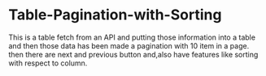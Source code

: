 # Table-Pagination-with-Sorting
This is a table fetch from an API and putting those information into a table and then those data has been made a pagination with 10 item in a page. then there are next and previous button and,also have features like sorting with respect to column.
